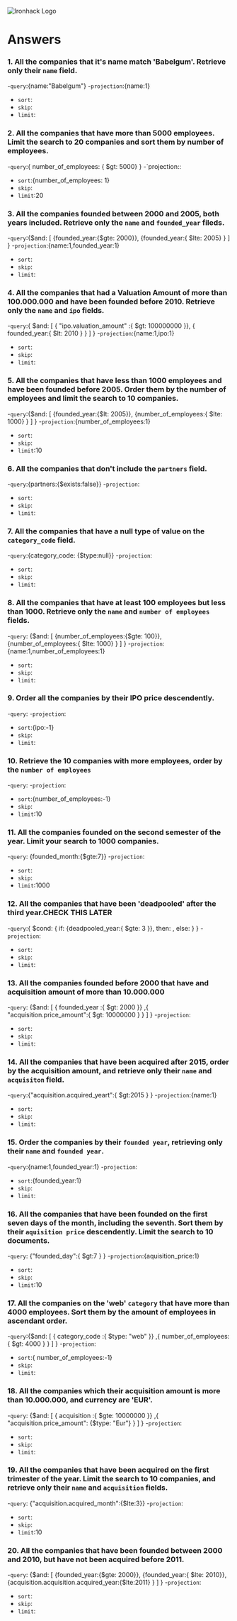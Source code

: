 ![Ironhack Logo](https://i.imgur.com/1QgrNNw.png)

# Answers

### 1. All the companies that it's name match 'Babelgum'. Retrieve only their `name` field.

-`query`:{name:"Babelgum"} -`projection`:{name:1}

- `sort`:
- `skip`:
- `limit`:
  <!-- Your Code Goes Here -->

### 2. All the companies that have more than 5000 employees. Limit the search to 20 companies and sort them by **number of employees**.

-`query`:{ number_of_employees: { \$gt: 5000} }
-`projection::

- `sort`:{number_of_employees: 1}
- `skip`:
- `limit`:20
  <!-- Your Code Goes Here -->

### 3. All the companies founded between 2000 and 2005, both years included. Retrieve only the `name` and `founded_year` fileds.

-`query`:{$and: [  {founded_year:{$gte: 2000}}, {founded_year:{ \$lte: 2005} } ] } -`projection`:{name:1,founded_year:1}

- `sort`:
- `skip`:
- `limit`:
  <!-- Your Code Goes Here -->

### 4. All the companies that had a Valuation Amount of more than 100.000.000 and have been founded before 2010. Retrieve only the `name` and `ipo` fields.

-`query`:{ $and: [ { "ipo.valuation_amount" :{ $gt: 100000000 }}, { founded_year:{ \$lt: 2010 } } ] } -`projection`:{name:1,ipo:1}

- `sort`:
- `skip`:
- `limit`:
  <!-- Your Code Goes Here -->

### 5. All the companies that have less than 1000 employees and have been founded before 2005. Order them by the number of employees and limit the search to 10 companies.

-`query`:{$and: [  {founded_year:{$lt: 2005}}, {number_of_employees:{ \$lte: 1000} } ] } -`projection`:{number_of_employees:1}

- `sort`:
- `skip`:
- `limit`:10
  <!-- Your Code Goes Here -->

### 6. All the companies that don't include the `partners` field.

-`query`:{partners:{\$exists:false}} -`projection`:

- `sort`:
- `skip`:
- `limit`:
  <!-- Your Code Goes Here -->

### 7. All the companies that have a null type of value on the `category_code` field.

-`query`:{category_code: {\$type:null}} -`projection`:

- `sort`:
- `skip`:
- `limit`:

<!-- Your Code Goes Here -->

### 8. All the companies that have at least 100 employees but less than 1000. Retrieve only the `name` and `number of employees` fields.

-`query`: {$and: [  {number_of_employees:{$gte: 100}}, {number_of_employees:{ \$lte: 1000} } ] } -`projection`:{name:1,number_of_employees:1}

- `sort`:
- `skip`:
- `limit`:

<!-- Your Code Goes Here -->

### 9. Order all the companies by their IPO price descendently.

-`query`: -`projection`:

- `sort`:{ipo:-1}
- `skip`:
- `limit`:

<!-- Your Code Goes Here -->

### 10. Retrieve the 10 companies with more employees, order by the `number of employees`

-`query`: -`projection`:

- `sort`:{number_of_employees:-1}
- `skip`:
- `limit`:10

<!-- Your Code Goes Here -->

### 11. All the companies founded on the second semester of the year. Limit your search to 1000 companies.

-`query`: {founded_month:{\$gte:7}} -`projection`:

- `sort`:
- `skip`:
- `limit`:1000

<!-- Your Code Goes Here -->

### 12. All the companies that have been 'deadpooled' after the third year.CHECK THIS LATER

-`query`:{ $cond: { if: {deadpooled_year:{ $gte: 3 }}, then: <true-case>, else: <false-case-> } } -`projection`:

- `sort`:
- `skip`:
- `limit`:

<!-- Your Code Goes Here -->

### 13. All the companies founded before 2000 that have and acquisition amount of more than 10.000.000

-`query`: {$and: [ { founded_year :{ $gt: 2000 }} ,{ "acquisition.price_amount":{ \$gt: 10000000 } } ] } -`projection`:

- `sort`:
- `skip`:
- `limit`:

<!-- Your Code Goes Here -->

### 14. All the companies that have been acquired after 2015, order by the acquisition amount, and retrieve only their `name` and `acquisiton` field.

-`query`:{"acquisition.acquired_yeart":{ \$gt:2015 } } -`projection`:{name:1}

- `sort`:
- `skip`:
- `limit`:
  <!-- Your Code Goes Here -->

### 15. Order the companies by their `founded year`, retrieving only their `name` and `founded year`.

-`query`:{name:1,founded_year:1} -`projection`:

- `sort`:{founded_year:1}
- `skip`:
- `limit`:
  <!-- Your Code Goes Here -->

### 16. All the companies that have been founded on the first seven days of the month, including the seventh. Sort them by their `aquisition price` descendently. Limit the search to 10 documents.

-`query`: {"founded_day":{ \$gt:7 } } -`projection`:{aquisition_price:1}

- `sort`:
- `skip`:
- `limit`:10
  <!-- Your Code Goes Here -->

### 17. All the companies on the 'web' `category` that have more than 4000 employees. Sort them by the amount of employees in ascendant order.

-`query`:{$and: [ { category_code :{ $type: "web" }} ,{ number_of_employees:{ \$gt: 4000 } } ] } -`projection`:

- `sort`:{ number_of_employees:-1}
- `skip`:
- `limit`:

<!-- Your Code Goes Here -->

### 18. All the companies which their acquisition amount is more than 10.000.000, and currency are 'EUR'.

-`query`: {$and: [ { acquisition :{ $gte: 10000000 }} ,{ "acquisition.price_amount": {\$type: "Eur"} } ] } -`projection`:

- `sort`:
- `skip`:
- `limit`:
  <!-- Your Code Goes Here -->

### 19. All the companies that have been acquired on the first trimester of the year. Limit the search to 10 companies, and retrieve only their `name` and `acquisition` fields.

-`query`: {"acquisition.acquired_month":{\$lte:3}} -`projection`:

- `sort`:
- `skip`:
- `limit`:10
  <!-- Your Code Goes Here -->

### 20. All the companies that have been founded between 2000 and 2010, but have not been acquired before 2011.

-`query`: {$and: [  {founded_year:{$gte: 2000}}, {founded_year:{ $lte: 2010}},{acquisition.acquisition.acquired_year:{$lte:2011} } ] } -`projection`:

- `sort`:
- `skip`:
- `limit`:
  <!-- Your Code Goes Here -->
